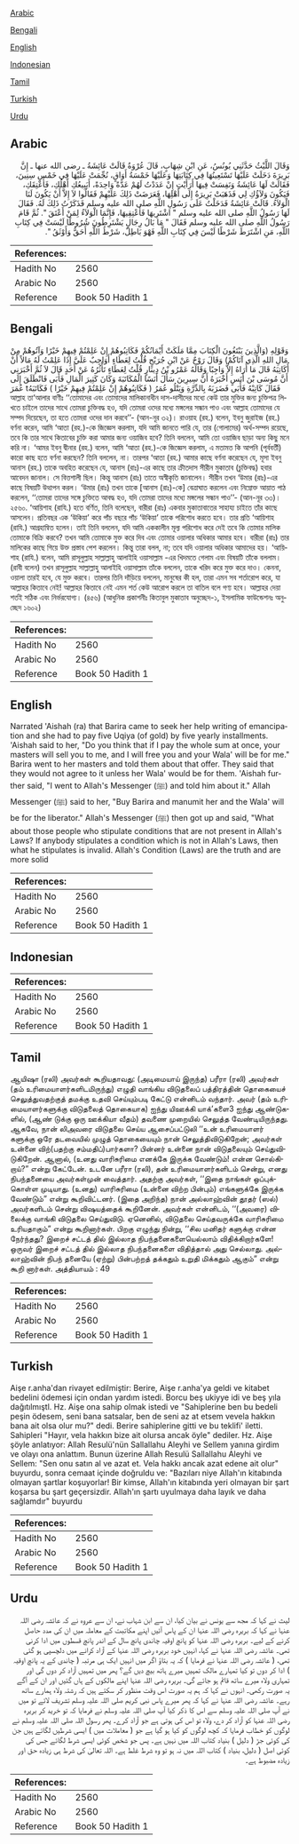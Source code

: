 [Arabic](#arabic)

[Bengali](#bengali)

[English](#english)

[Indonesian](#indonesian)

[Tamil](#tamil)

[Turkish](#turkish)

[Urdu](#urdu)

## Arabic


<div dir="rtl" lang="ar" style={{fontSize:'larger',backgroundColor:'#f8f9fa',padding:20}}>
وَقَالَ اللَّيْثُ حَدَّثَنِي يُونُسُ، عَنِ ابْنِ شِهَابٍ، قَالَ عُرْوَةُ قَالَتْ عَائِشَةُ ـ رضى الله عنها ـ إِنَّ بَرِيرَةَ دَخَلَتْ عَلَيْهَا تَسْتَعِينُهَا فِي كِتَابَتِهَا وَعَلَيْهَا خَمْسَةُ أَوَاقٍ، نُجِّمَتْ عَلَيْهَا فِي خَمْسِ سِنِينَ، فَقَالَتْ لَهَا عَائِشَةُ وَنَفِسَتْ فِيهَا أَرَأَيْتِ إِنْ عَدَدْتُ لَهُمْ عَدَّةً وَاحِدَةً، أَيَبِيعُكِ أَهْلُكِ، فَأُعْتِقَكِ، فَيَكُونَ وَلاَؤُكِ لِي فَذَهَبَتْ بَرِيرَةُ إِلَى أَهْلِهَا، فَعَرَضَتْ ذَلِكَ عَلَيْهِمْ فَقَالُوا لاَ إِلاَّ أَنْ يَكُونَ لَنَا الْوَلاَءُ‏.‏ قَالَتْ عَائِشَةُ فَدَخَلْتُ عَلَى رَسُولِ اللَّهِ صلى الله عليه وسلم فَذَكَرْتُ ذَلِكَ لَهُ‏.‏ فَقَالَ لَهَا رَسُولُ اللَّهِ صلى الله عليه وسلم ‏"‏ اشْتَرِيهَا فَأَعْتِقِيهَا، فَإِنَّمَا الْوَلاَءُ لِمَنْ أَعْتَقَ ‏"‏‏.‏ ثُمَّ قَامَ رَسُولُ اللَّهِ صلى الله عليه وسلم فَقَالَ ‏"‏ مَا بَالُ رِجَالٍ يَشْتَرِطُونَ شُرُوطًا لَيْسَتْ فِي كِتَابِ اللَّهِ، مَنِ اشْتَرَطَ شَرْطًا لَيْسَ فِي كِتَابِ اللَّهِ فَهْوَ بَاطِلٌ، شَرْطُ اللَّهِ أَحَقُّ وَأَوْثَقُ ‏"‏‏.‏
</div>
<div style={{backgroundColor:'#f8f9fa',padding:20, marginBottom: 10}}><table> <thead> <tr> <th>References:</th> <th></th> </tr> </thead> <tbody><tr><td>Hadith No</td><td>2560</td></tr><tr><td>Arabic No</td><td>2560</td></tr><tr><td>Reference</td><td>Book 50 Hadith 1</td></tr></tbody></table></div>

## Bengali


<div dir="ltr" lang="bn" style={{fontSize:'larger',backgroundColor:'#f8f9fa',padding:20}}>
وَقَوْلِهِ (وَالَّذِينَ يَبْتَغُونَ الْكِتَابَ مِمَّا مَلَكَتْ أَيْمَانُكُمْ فَكَاتِبُوهُمْ إِنْ عَلِمْتُمْ فِيهِمْ خَيْرًا وَآتُوهُمْ مِنْ مَالِ اللهِ الَّذِي آتَاكُمْ) وَقَالَ رَوْحٌ عَنْ ابْنِ جُرَيْجٍ قُلْتُ لِعَطَاءٍ أَوَاجِبٌ عَلَيَّ إِذَا عَلِمْتُ لَهُ مَالاً أَنْ أُكَاتِبَهُ قَالَ مَا أُرَاهُ إِلاَّ وَاجِبًا وَقَالَهُ عَمْرُو بْنُ دِينَارٍ قُلْتُ لِعَطَاءٍ تَأْثُرُهُ عَنْ أَحَدٍ قَالَ لاَ ثُمَّ أَخْبَرَنِي أَنَّ مُوسَى بْنَ أَنَسٍ أَخْبَرَهُ أَنَّ سِيرِينَ سَأَلَ أَنَسًا الْمُكَاتَبَةَ وَكَانَ كَثِيرَ الْمَالِ فَأَبَى فَانْطَلَقَ إِلَى عُمَرَ tفَقَالَ كَاتِبْهُ فَأَبَى فَضَرَبَهُ بِالدِّرَّةِ وَيَتْلُو عُمَرُ ( فَكَاتِبُوهُمْ إِنْ عَلِمْتُمْ فِيهِمْ خَيْرًا ) فَكَاتَبَهُ আল্লাহ তা‘আলার বাণীঃ ‘‘তোমাদের এবং তোমাদের মালিকানাধীন দাস-দাসীদের মধ্যে কেউ তার মুক্তির জন্য চুক্তিপত্র লিখতে চাইলে তাদের সাথে তোমরা চুক্তিবদ্ধ হও, যদি তোমরা ওদের মধ্যে মঙ্গলের সন্ধান পাও এবং আল্লাহ তোমাদের যে সম্পদ দিয়েছেন, তা হতে তোমরা ওদের দান করবে’’- (আন-নূর ৩২)। রাওয়াহ (রহ.) বলেন, ইবনু জুরাইজ (রহ.) বর্ণনা করেন, আমি ‘আতা (রহ.)-কে জিজ্ঞেস করলাম, যদি আমি জানতে পারি যে, তার (গোলামের) অর্থ-সম্পদ রয়েছে, তবে কি তার সাথে কিতাবের চুক্তি করা আমার জন্য ওয়াজিব হবে? তিনি বললেন, আমি তো ওয়াজিব ছাড়া অন্য কিছু মনে করি না। ‘আমর ইবনু দ্বীনার (রহ.) বলেন, আমি ‘আতা (রহ.)-কে জিজ্ঞেস করলাম, এ মতামত কি আপনি (পূর্ববর্তী) কারো কাছ হতে বর্ণনা করছেন? তিনি বললেন, না। তারপর ‘আতা (রহ.) আমার কাছে বর্ণনা করেছেন যে, মূসা ইবনু আনাস (রহ.) তাকে অবহিত করেছেন যে, আনাস (রাঃ)-এর কাছে তার ক্রীতদাস সীরীন মুকাতাব (চুক্তিবদ্ধ) হবার আবেদন জানাল। সে বিত্তশালী ছিল। কিন্তু আনাস (রাঃ) তাতে অস্বীকৃতি জানালেন। সীরীন তখন ‘উমার (রাঃ)-এর কাছে বিষয়টি উত্থাপন করল। ‘উমার (রাঃ) তখন তাকে [আনাস (রাঃ)-কে] বেত্রাঘাত করলেন এবং নিম্নোক্ত আয়াত পাঠ করলেন, ‘‘তোমরা তাদের সঙ্গে চুক্তিতে আবদ্ধ হও, যদি তোমরা তাদের মধ্যে মঙ্গলের সন্ধান পাও’’- (আন-নূর ৩৩)। ২৫৬০. ‘আয়িশাহ (রাযি.) হতে বর্ণিত, তিনি বলেছেন, বারীরা (রাঃ) একবার মুকাতাবাতের সাহায্য চাইতে তাঁর কাছে আসলেন। প্রতিবছর এক ‘উকিয়া’ করে পাঁচ বছরে পাঁচ ‘উকিয়া’ তাকে পরিশোধ করতে হবে। তার প্রতি ‘আয়িশাহ (রাযি.) আগ্রহান্বিত হলেন। তাই তিনি বললেন, যদি আমি এককালীন মূল্য পরিশোধ করে দেই তবে কি তোমার মালিক তোমাকে বিক্রি করবে? তখন আমি তোমাকে মুক্ত করে দিব এবং তোমার ওয়ালার অধিকার আমার হবে। বারীরা (রাঃ) তার মালিকের কাছে গিয়ে উক্ত প্রস্তাব পেশ করলেন। কিন্তু তারা বলল, না; তবে যদি ওয়ালার অধিকার আমাদের হয়। ‘আয়িশাহ (রাযি.) বলেন, আমি রাসূলুল্লাহ সাল্লাল্লাহু আলাইহি ওয়াসাল্লাম -এর খিদমতে গেলাম এবং বিষয়টি তাঁকে বললাম। (রাবী বলেন) তখন রাসূলুল্লাহ সাল্লাল্লাহু আলাইহি ওয়াসাল্লাম তাঁকে বললেন, তাকে খরিদ করে মুক্ত করে দাও। কেননা, ওয়ালা তারই হবে, যে মুক্ত করবে। তারপর তিনি দাঁড়িয়ে বললেন, মানুষের কী হল, তারা এমন সব শর্তারোপ করে, যা আল্লাহর কিতাবে নেই! আল্লাহর কিতাবে নেই এমন শর্ত কেউ আরোপ করলে তা বাতিল বলে গণ্য হবে। আল্লাহর দেয়া শর্তই সঠিক এবং নির্ভরযোগ্য। (৪৫৬) (আধুনিক প্রকাশনীঃ কিতাবুল মুকাতাব অনুচ্ছেদ-১, ইসলামিক ফাউন্ডেশনঃ অনুচ্ছেদ ১৬০২)
</div>
<div style={{backgroundColor:'#f8f9fa',padding:20, marginBottom: 10}}><table> <thead> <tr> <th>References:</th> <th></th> </tr> </thead> <tbody><tr><td>Hadith No</td><td>2560</td></tr><tr><td>Arabic No</td><td>2560</td></tr><tr><td>Reference</td><td>Book 50 Hadith 1</td></tr></tbody></table></div>

## English


<div dir="ltr" lang="en" style={{fontSize:'larger',backgroundColor:'#f8f9fa',padding:20}}>
Narrated 'Aishah (ra) that Barira came to seek her help writing of emancipation and she had to pay five Uqiya (of gold) by five yearly installments. 'Aishah said to her, "Do you think that if I pay the whole sum at once, your masters will sell you to me, and I will free you and your Wala' will be for me." Barira went to her masters and told them about that offer. They said that they would not agree to it unless her Wala' would be for them. 'Aishah further said, "I went to Allah's Messenger (ﷺ) and told him about it." Allah Messenger (ﷺ) said to her, "Buy Barira and manumit her and the Wala' will be for the liberator." Allah's Messenger (ﷺ) then got up and said, "What about those people who stipulate conditions that are not present in Allah's Laws? If anybody stipulates a condition which is not in Allah's Laws, then what he stipulates is invalid. Allah's Condition (Laws) are the truth and are more solid
</div>
<div style={{backgroundColor:'#f8f9fa',padding:20, marginBottom: 10}}><table> <thead> <tr> <th>References:</th> <th></th> </tr> </thead> <tbody><tr><td>Hadith No</td><td>2560</td></tr><tr><td>Arabic No</td><td>2560</td></tr><tr><td>Reference</td><td>Book 50 Hadith 1</td></tr></tbody></table></div>

## Indonesian


<div dir="ltr" lang="id" style={{fontSize:'larger',backgroundColor:'#f8f9fa',padding:20}}>

</div>
<div style={{backgroundColor:'#f8f9fa',padding:20, marginBottom: 10}}><table> <thead> <tr> <th>References:</th> <th></th> </tr> </thead> <tbody><tr><td>Hadith No</td><td>2560</td></tr><tr><td>Arabic No</td><td>2560</td></tr><tr><td>Reference</td><td>Book 50 Hadith 1</td></tr></tbody></table></div>

## Tamil


<div dir="ltr" lang="ta" style={{fontSize:'larger',backgroundColor:'#f8f9fa',padding:20}}>
ஆயிஷா (ரலி) அவர்கள் கூறியதாவது: (அடிமையாய் இருந்த) பரீரா (ரலி) அவர்கள் (தம் உரிமையாளர்களிடமிருந்து) எழுதி வாங்கிய விடுதலைப் பத்திரத்தின் தொகையைச் செலுத்துவதற்குத் தமக்கு உதவி செய்யும்படி கேட்டு என்னிடம் வந்தார். அவர் (தம் உரிமையாளர்களுக்கு விடுதலைத் தொகையாக) ஐந்து யிஊக்கி யாக்’களை3 ஐந்து ஆண்டுகளில், (ஆண் டுக்கு ஒரு ஊக்கியா வீதம்) தவணை முறையில் செலுத்த வேண்டியிருந்தது. ஆகவே, நான் லிஅவரை விடுதலை செய்ய ஆசைப்பட்டுலி ‘‘உன் உரிமையாளர் களுக்கு ஒரே தடவையில் முழுத் தொகையையும் நான் செலுத்திவிடுகிறேன்; அவர்கள் உன்னை விற்(பதற்கு சம்மதிப்)பார்களா? பின்னர் உன்னை நான் விடுதலையும் செய்துவிடுகிறேன். ஆனால், (உனது வாரிசுரிமை எனக்கே இருக்க வேண்டும்! என்ன சொல்கிறாய்?” என்று கேட்டேன். உடனே பரீரா (ரலி), தன் உரிமையாளர்களிடம் சென்று, எனது நிபந்தனையை அவர்கள்முன் வைத்தார். அதற்கு அவர்கள், ‘‘இதை நாங்கள் ஒப்புக்கொள்ள முடியாது. (உனது) வாரிசுரிமை (உன்னை விற்ற பின்பும்) எங்களுக்கே இருக்க வேண்டும்” என்று கூறிவிட்டனர். (இதை அறிந்த) நான் அல்லாஹ்வின் தூதர் (ஸல்) அவர்களிடம் சென்று விஷயத்தைக் கூறினேன். அவர்கள் என்னிடம், ‘‘(அவரை) விலைக்கு வாங்கி விடுதலை செய்துவிடு. ஏனெனில், விடுதலை செய்தவருக்கே வாரிசுரிமை உரியதாகும்” என்று கூறினார்கள். பிறகு எழுந்து நின்று, ‘‘சில மனிதர் களுக்கு என்ன நேர்ந்தது? இறைச் சட்டத் தில் இல்லாத நிபந்தனைகளையெல்லாம் விதிக்கிறார்களே! ஒருவர் இறைச் சட்டத் தில் இல்லாத நிபந்தனைகளை விதித்தால் அது செல்லாது. அல்லாஹ்வின் நிபந் தனையே (ஏற்று) பின்பற்றத் தக்கதும் உறுதி மிக்கதும் ஆகும்” என்று கூறி னார்கள். அத்தியாயம் : 49
</div>
<div style={{backgroundColor:'#f8f9fa',padding:20, marginBottom: 10}}><table> <thead> <tr> <th>References:</th> <th></th> </tr> </thead> <tbody><tr><td>Hadith No</td><td>2560</td></tr><tr><td>Arabic No</td><td>2560</td></tr><tr><td>Reference</td><td>Book 50 Hadith 1</td></tr></tbody></table></div>

## Turkish


<div dir="ltr" lang="tr" style={{fontSize:'larger',backgroundColor:'#f8f9fa',padding:20}}>
Aişe r.anha'dan rivayet edilmiştir: Berire, Aişe r.anha'ya geldi ve kitabet bedelini ödemesi için ondan yardım istedi. Borcu beş ukiyye idi ve beş yıla dağıtılmıştl. Hz. Aişe ona sahip olmak istedi ve "Sahiplerine ben bu bedeli peşin ödesem, seni bana satsalar, ben de seni az at etsem vevela hakkın bana ait olsa olur mu?" dedi. Berire sahiplerine gitti ve bu teklifi' iletti. Sahipleri "Hayır, vela hakkın bize ait olursa ancak öyle" dediler. Hz. Aişe şöyle anlatıyor: Allah Resulü'nün Sallallahu Aleyhi ve Sellem yanına girdim ve olayı ona anlattım. Bunun üzerine Allah Resulü Sallallahu Aleyhi ve Sellem: "Sen onu satın al ve azat et. Vela hakkı ancak azat edene ait olur" buyurdu, sonra cemaat içinde doğruldu ve: "Bazıları niye Allah'ın kitabında olmayan şartlar koşuyorlar! Bir kimse, Allah'ın kitabında yeri olmayan bir şart koşarsa bu şart geçersizdir. Allah'ın şartı uyulmaya daha layık ve daha sağlamdır" buyurdu
</div>
<div style={{backgroundColor:'#f8f9fa',padding:20, marginBottom: 10}}><table> <thead> <tr> <th>References:</th> <th></th> </tr> </thead> <tbody><tr><td>Hadith No</td><td>2560</td></tr><tr><td>Arabic No</td><td>2560</td></tr><tr><td>Reference</td><td>Book 50 Hadith 1</td></tr></tbody></table></div>

## Urdu


<div dir="rtl" lang="ur" style={{fontSize:'larger',backgroundColor:'#f8f9fa',padding:20}}>
لیث نے کہا کہ مجھ سے یونس نے بیان کیا، ان سے ابن شہاب نے، ان سے عروہ نے کہ عائشہ رضی اللہ عنہا نے کہا کہ بریرہ رضی اللہ عنہا ان کے پاس آئیں اپنے مکاتبت کے معاملہ میں ان کی مدد حاصل کرنے کے لیے۔ بریرہ رضی اللہ عنہا کو پانچ اوقیہ چاندی پانچ سال کے اندر پانچ قسطوں میں ادا کرنی تھی۔ عائشہ رضی اللہ عنہا نے کہا، انہیں خود بریرہ رضی اللہ عنہا کے آزاد کرانے میں دلچسپی ہو گئی تھی، ( عائشہ رضی اللہ عنہا نے فرمایا ) کہ یہ بتاؤ اگر میں انہیں ایک ہی مرتبہ ( چاندی کے یہ پانچ اوقیہ ) ادا کر دوں تو کیا تمہارے مالک تمہیں میرے ہاتھ بیچ دیں گے؟ پھر میں تمہیں آزاد کر دوں گی اور تمہاری ولاء میرے ساتھ قائم ہو جائے گی۔ بریرہ رضی اللہ عنہا اپنے مالکوں کے ہاں گئیں اور ان کے آگے یہ صورت رکھی۔ انہوں نے کہا کہ ہم یہ صورت اس وقت منظور کر سکتے ہیں کہ رشتہ ولاء ہمارے ساتھ رہے۔ عائشہ رضی اللہ عنہا نے کہا کہ پھر میرے پاس نبی کریم صلی اللہ علیہ وسلم تشریف لائے تو میں نے آپ صلی اللہ علیہ وسلم سے اس کا ذکر کیا آپ صلی اللہ علیہ وسلم نے فرمایا کہ تو خرید کر بریرہ رضی اللہ عنہا کو آزاد کر دے، ولاء تو اس کی ہوتی ہے جو آزاد کرے۔ پھر رسول اللہ صلی اللہ علیہ وسلم نے لوگوں کو خطاب فرمایا کہ کچھ لوگوں کو کیا ہو گیا ہے جو ( معاملات میں ) ایسی شرطیں لگاتے ہیں جن کی کوئی جڑ ( دلیل ) بنیاد کتاب اللہ میں نہیں ہے۔ پس جو شخص کوئی ایسی شرط لگائے جس کی کوئی اصل ( دلیل، بنیاد ) کتاب اللہ میں نہ ہو تو وہ شرط غلط ہے۔ اللہ تعالیٰ کی شرط ہی زیادہ حق اور زیادہ مضبوط ہے۔
</div>
<div style={{backgroundColor:'#f8f9fa',padding:20, marginBottom: 10}}><table> <thead> <tr> <th>References:</th> <th></th> </tr> </thead> <tbody><tr><td>Hadith No</td><td>2560</td></tr><tr><td>Arabic No</td><td>2560</td></tr><tr><td>Reference</td><td>Book 50 Hadith 1</td></tr></tbody></table></div>